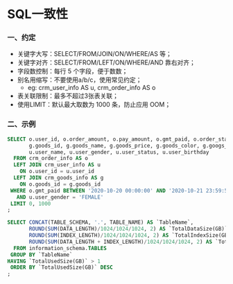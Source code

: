 # SQL一致性


### 一、约定 
 * 关键字大写：SELECT/FROM/JOIN/ON/WHERE/AS 等；
 * 关键字对齐：SELECT/FROM/LEFT/ON/WHERE/AND 靠右对齐；
 * 字段数控制：每行 5 个字段，便于数数；
 * 别名用缩写：不要使用a/b/c，使用常见约定；
   * eg: crm_user_info AS u, crm_order_info AS o
 * 表关联限制：最多不超过3张表关联；
 * 使用LIMIT：默认最大取数为 1000 条，防止应用 OOM；

### 二、示例

```sql
SELECT o.user_id, o.order_amount, o.pay_amount, o.gmt_paid, o.order_status,
       g.goods_id, g.goods_name, g.goods_price, g.goods_color, g.googs_weight, 
       u.user_name, u.user_gender, u.user_status, u.user_birthday
  FROM crm_order_info AS o 
  LEFT JOIN crm_user_info AS u 
    ON o.user_id = u.user_id 
  LEFT JOIN crm_goods_info AS g 
    ON o.goods_id = g.goods_id 
 WHERE o.gmt_paid BETWEEN '2020-10-20 00:00:00' AND '2020-10-21 23:59:59'
   AND u.user_gender = 'FEMALE'
 LIMIT 0, 1000 
;
```

```sql
SELECT CONCAT(TABLE_SCHEMA, '.', TABLE_NAME) AS `TableName`,
       ROUND(SUM(DATA_LENGTH)/1024/1024/1024, 2) AS `TotalDataSize(GB)`,
       ROUND(SUM(INDEX_LENGTH)/1024/1024/1024, 2) AS `TotalIndexSize(GB)`,
       ROUND(SUM(DATA_LENGTH + INDEX_LENGTH)/1024/1024/1024, 2) AS `TotalUsedSize(GB)` 
  FROM information_schema.TABLES
 GROUP BY `TableName`
HAVING `TotalUsedSize(GB)` > 1
 ORDER BY `TotalUsedSize(GB)` DESC 
; 
```